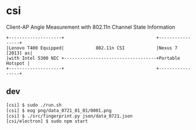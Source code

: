# csi
Client-AP Angle Measurement with 802.11n Channel State Information

    +--------------------+                                   +-----------------+
    |Lenovo T400 Equipped|            802.11n CSI            |Nexus 7 [2013] as|
    |with Intel 5300 NIC +-----------------------------------+Portable Hotspot |
    +--------------------+                                   +-----------------+


## dev

```bash
[csi] $ sudo ./run.sh
[csi] $ eog png/data_0721_01_01/0001.png
[csi] $ ./src/fingerprint.py json/data_0721.json
[csi/electron] $ sudo npm start
```

